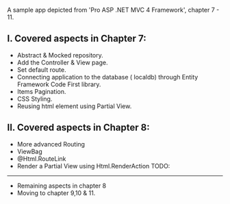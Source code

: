 A sample app depicted from 'Pro ASP .NET MVC 4 Framework',  chapter 7 - 11.

I. Covered aspects in Chapter 7:
---------------------------------
- Abstract & Mocked repository.
- Add the Controller & View page.
- Set default route.
- Connecting application to the database ( localdb) through Entity Framework Code First library.
- Items Pagination.
- CSS Styling.
- Reusing html element using Partial View.

II. Covered aspects in Chapter 8:
---------------------------------
- More advanced Routing
- ViewBag
- @Html.RouteLink
- Render a Partial View using Html.RenderAction
TODO:
-----
- Remaining aspects in chapter 8
- Moving to chapter 9,10 & 11.
